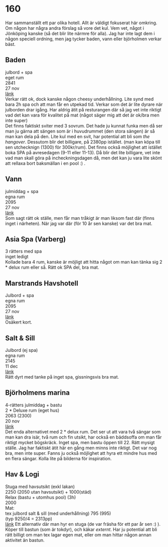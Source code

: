 # 160
Har sammanställt ett par olika hotell. Allt är väldigt fokuserat här omkring. Om någon har några andra förslag så vore det kul. Vem vet, något i Jönköping kanske (så det blir lite närmre för alla).
Jag har inte lagt dem i någon speciell ordning, men jag tycker baden, vann eller björholmen verkar bäst.

## Baden
julbord + spa  
eget rum  
2841  
27 nov  
[länk](https://www.stenungsbaden.se)  
Verkar rätt ok, dock kanske någon cheesy underhållning. Lite synd med bara 2h spa och att man får en utpekad tid. Verkar som det är lite dyrare när julborden drar igång. Har aldrig ätit på resturangen där så jag vet inte riktigt vad det kan vara för kvalitet på mat (något säger mig att det är ok/bra men inte super)  
Det finns faktiskt sviter med 3 sovrum. Det hade ju kunnat funka men då ser man ju gärna att sängen som är i huvudrummet (den stora sängen) är så man kan dela på den. Lite kul med en svit, har potential att bli som *the hangover*. Dessutom blir det billigare, på 2380pp istället. (man kan köpa till sen utchecknign (1300) för 300kr/rum).
Det finns också möjlighet att istället boka SPA på avresedagen (9-11 eller 11-13). Då blir det lite billigare, vet inte vad man skall göra på incheckningsdagen då, men det kan ju vara lite skönt att rellaxa bort baksmällan i en pool :) .

## Vann
julmiddag + spa  
egna rum  
2095  
27 nov  
[länk](https://www.vann.se)  
Som sagt rätt ok ställe, men får man tråkigt är man liksom fast där (finns inget i närheten). När jag var där (för 10 år sen kanske) var det bra mat.

## Asia Spa (Varberg)
3 rätters med spa  
inget ledigt  
Kollade bara 4 rum, kanske är möjligt att hitta något om man kan tänka sig 2 * delux rum eller så. Rätt ok SPA del, bra mat.

## Marstrands Havshotell
Julbord + spa  
egna rum  
2095  
27 nov  
[länk](https://www.marstrands.se)  
Osäkert kort.

## Salt & Sill
Julbord (ej spa)  
egna rum  
2145  
11 dec  
[länk](https://www.saltosill.se)  
Rätt dyrt med tanke på inget spa, gissningsvis bra mat.

## Björholmens marina
4-rätters julmiddag + bastu  
2 * Deluxe rum (eget hus)  
2063 (2300)  
20 nov  
[länk](https://www.bjorholmensmarina.se)  
Det enda alternativet med 2 * delux rum. Det ser ut att vara två sängar som man kan dra isär, två rum och fin utsikt, har också en bäddsoffa om man får riktigt mycket bögskräck. Inget spa, men bastu öppen till 22. Rätt mysigt ställe. Jag har faktiskt ätit här en gång men minns inte riktigt. Det var nog bra, men inte super. Fanns ju också möjlighet att hyra ett mindre hus med en flera sängar. Kolla lite på bilderna för inspiration.

## Hav & Logi
Stuga med havsutsikt (exkl lakan)  
2250 (2050 utan havsutsikt) + 1000(städ)  
Relax (bastu + utomhus pool) (3h)  
2000  
Mat:  
tex julbord salt & sill (med underhållning) 795 (995)  
(typ 9250/4 = 2313pp)  
[länk](https://www.bjorholmensmarina.se)
Ett alternativ där man hyr en stuga (de var fräsha för ett par år sen :) ). Köper till bastun (som är tokdyr), och käkar *externt*. Har ju potential att bli rätt billigt om man tex lagar egen mat, eller om man hittar någon annan aktivitet än bastun.
